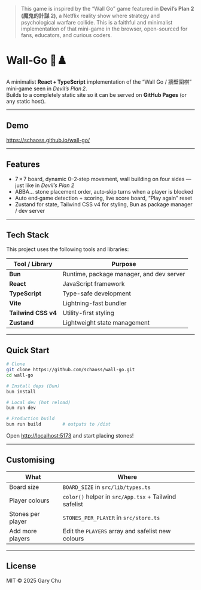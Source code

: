 > This game is inspired by the “Wall Go” game featured in **Devil’s Plan 2 (魔鬼的計謀 2)**, a Netflix reality show where strategy and psychological warfare collide. This is a faithful and minimalist implementation of that mini-game in the browser, open-sourced for fans, educators, and curious coders.

# Wall‑Go 🧱♟️

A minimalist **React + TypeScript** implementation of the “Wall Go / 牆壁圍棋” mini‑game seen in *Devil’s Plan 2*.  
Builds to a completely static site so it can be served on **GitHub Pages** (or any static host).

---

## Demo

https://schaoss.github.io/wall-go/

---

## Features

* 7 × 7 board, dynamic 0–2‑step movement, wall building on four sides — just like in *Devil’s Plan 2*
* ABBA… stone placement order, auto‑skip turns when a player is blocked  
* Auto end‑game detection + scoring, live score board, “Play again” reset  
* Zustand for state, Tailwind CSS v4 for styling, Bun as package manager / dev server

---

## Tech Stack

This project uses the following tools and libraries:

| Tool / Library      | Purpose                               |
|---------------------|----------------------------------------|
| **Bun**             | Runtime, package manager, and dev server |
| **React**           | JavaScript framework                          |
| **TypeScript**      | Type-safe development                 |
| **Vite**            | Lightning-fast bundler                |
| **Tailwind CSS v4** | Utility-first styling                 |
| **Zustand**         | Lightweight state management          |

---

## Quick Start

```bash
# Clone
git clone https://github.com/schaoss/wall-go.git
cd wall-go

# Install deps (Bun)
bun install

# Local dev (hot reload)
bun run dev

# Production build
bun run build        # outputs to /dist
```

Open <http://localhost:5173> and start placing stones!

---

## Customising

| What | Where |
|------|-------|
| Board size | `BOARD_SIZE` in `src/lib/types.ts` |
| Player colours | `color()` helper in `src/App.tsx` + Tailwind safelist |
| Stones per player | `STONES_PER_PLAYER` in `src/store.ts` |
| Add more players | Edit the `PLAYERS` array and safelist new colours |

---

## License

MIT © 2025 Gary Chu
